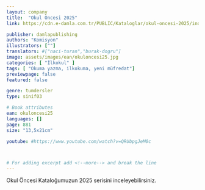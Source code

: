 ```yaml
---
layout: company
title:  "Okul Öncesi 2025"
link: https://cdn.e-damla.com.tr/PUBLIC/Kataloglar/okul-oncesi-2025/index.html

publisher: damlapublishing
authors: "Komisyon"
illustrators: [""]
translators: #["naci-turan","burak-dogru"]
image: assets/images/ean/okuloncesi25.jpg
categories: [ "İlkokul" ]
tags: [ "Okuma yazma, ilkokuma, yeni müfredat"]
previewpage: false
featured: false

genre: tumdersler
type: sinif03

# Book attributes
ean: okuloncesi25
languages: []
page: 881
size: "13,5x21cm"

youtube: #https://www.youtube.com/watch?v=QRUbpgJeM0c



# For adding excerpt add <!--more--> and break the line
---
```

Okul Öncesi Kataloğumuzun 2025 serisini inceleyebilirsiniz.